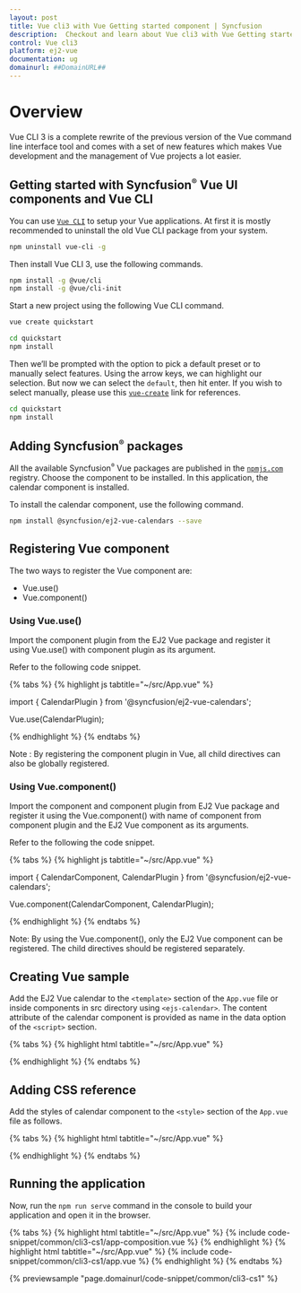 ```yaml
---
layout: post
title: Vue cli3 with Vue Getting started component | Syncfusion
description:  Checkout and learn about Vue cli3 with Vue Getting started component of Syncfusion Essential JS 2 and more details.
control: Vue cli3 
platform: ej2-vue
documentation: ug
domainurl: ##DomainURL##
---
```


# Overview

Vue CLI 3 is a complete rewrite of the previous version of the Vue command line interface tool and comes with a set of new features which makes Vue development and the management of Vue projects a lot easier.

## Getting started with Syncfusion<sup style="font-size:70%">&reg;</sup> Vue UI components and Vue CLI

You can use [`Vue CLI`](https://github.com/vuejs/vue-cli) to setup your Vue applications.
At first it is mostly recommended to  uninstall the old Vue CLI package from your system.

```bash
npm uninstall vue-cli -g
```

Then install Vue CLI 3, use the following commands.

```bash
npm install -g @vue/cli
npm install -g @vue/cli-init
```

Start a new project using the following Vue CLI command.

```bash
vue create quickstart

cd quickstart
npm install

```

Then we’ll be prompted with the option to pick a default preset or to manually select features. Using the arrow keys, we can highlight our selection. But now we can select the `default`, then hit enter. If you wish to select manually, please use this [`vue-create`](https://cli.vuejs.org/guide/creating-a-project.html#vue-create) link for references.

```bash
cd quickstart
npm install

```

## Adding Syncfusion<sup style="font-size:70%">&reg;</sup> packages

All the available Syncfusion<sup style="font-size:70%">&reg;</sup> Vue packages are published in the [`npmjs.com`](https://www.npmjs.com/~syncfusionorg) registry.
Choose the component to be installed. In this application, the calendar component is installed.

To install the calendar component, use the following command.

```bash
npm install @syncfusion/ej2-vue-calendars --save
```

## Registering Vue component

The two ways to register the Vue component are:
* Vue.use()
* Vue.component()

### Using Vue.use()

Import the component plugin from the EJ2 Vue package and register it using Vue.use() with component plugin as its argument.

Refer to the following code snippet.

{% tabs %}
{% highlight js tabtitle="~/src/App.vue" %}

import { CalendarPlugin } from '@syncfusion/ej2-vue-calendars';

Vue.use(CalendarPlugin);

{% endhighlight %}
{% endtabs %}

Note : By registering the component plugin in Vue, all child directives can also be globally registered.

### Using Vue.component()

Import the component and component plugin from EJ2 Vue package and register it using the Vue.component() with name of component from component plugin and the EJ2 Vue component as its arguments.

Refer to the following the code snippet.

{% tabs %}
{% highlight js tabtitle="~/src/App.vue" %}

import { CalendarComponent, CalendarPlugin } from '@syncfusion/ej2-vue-calendars';

Vue.component(CalendarComponent, CalendarPlugin);

{% endhighlight %}
{% endtabs %}

Note: By using the Vue.component(), only the EJ2 Vue component can be registered. The child directives should be registered separately.

## Creating Vue sample

Add the EJ2 Vue calendar to the `<template>` section of the `App.vue` file or inside components in src directory using `<ejs-calendar>`. The content attribute of the calendar component is provided as name in the data option of the `<script>` section.

{% tabs %}
{% highlight html tabtitle="~/src/App.vue" %}

<template>
    <div id="app">
    <img src="./assets/logo.png">
    <h1>{{ msg }}</h1>
    <ejs-calendar ></ejs-calendar>
  </div>
</template>
<script>
import Vue from 'vue';
import { CalendarPlugin } from '@syncfusion/ej2-vue-calendars';

Vue.use(CalendarPlugin);
export default {
  name: 'app',
  data () {
    return {
      msg: 'Hi EJ2 Components for Vue',
      name: 'Calendar'
    }
  }
}
</script>

{% endhighlight %}
{% endtabs %}

## Adding CSS reference

Add the styles of calendar component to the `<style>` section of the `App.vue` file as follows.

{% tabs %}
{% highlight html tabtitle="~/src/App.vue" %}

<style>
@import "../node_modules/@syncfusion/ej2-base/styles/material.css";
@import "../node_modules/@syncfusion/ej2-vue-calendars/styles/material.css";
</style>

{% endhighlight %}
{% endtabs %}

## Running the application

Now, run the `npm run serve` command in the console to build your application and open it in the browser.

{% tabs %}
{% highlight html tabtitle="~/src/App.vue" %}
{% include code-snippet/common/cli3-cs1/app-composition.vue %}
{% endhighlight %}
{% highlight html tabtitle="~/src/App.vue" %}
{% include code-snippet/common/cli3-cs1/app.vue %}
{% endhighlight %}
{% endtabs %}
        
{% previewsample "page.domainurl/code-snippet/common/cli3-cs1" %}